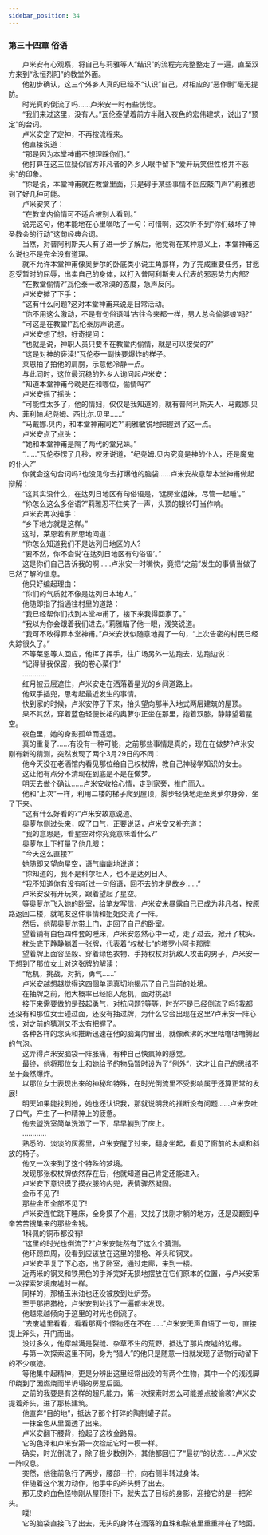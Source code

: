 ```yaml
---
sidebar_position: 34
---
```

### 第三十四章 俗语  


　　卢米安有心观察，将自己与莉雅等人“结识”的流程完完整整走了一遍，直至双方来到“永恒烈阳”的教堂外面。  
　　他初步确认，这三个外乡人真的已经不“认识”自己，对相应的“恶作剧”毫无提防。  
　　时光真的倒流了吗……卢米安一时有些恍惚。  
　　“我们来过这里，没有人。”瓦伦泰望着前方半融入夜色的宏伟建筑，说出了“预定”的台词。  
　　卢米安定了定神，不再按流程来。  
　　他直接说道：  
　　“那是因为本堂神甫不想理睬你们。”  
　　他打算在这三位疑似官方非凡者的外乡人眼中留下“爱开玩笑但性格并不恶劣”的印象。  
　　“你是说，本堂神甫就在教堂里面，只是碍于某些事情不回应敲门声?”莉雅想到了好几种可能。  
　　卢米安笑了：  
　　“在教堂内偷情可不适合被别人看到。”  
　　说完这句，他本能地在心里嘀咕了一句：可惜啊，这次听不到“你们破坏了神圣教会的行动”这句经典台词。  
　　当然，对普阿利斯夫人有了进一步了解后，他觉得在某种意义上，本堂神甫这么说也不是完全没有道理。  
　　就不允许本堂神甫像奥萝尔的卧底类小说主角那样，为了完成重要任务，甘愿忍受暂时的屈辱，出卖自己的身体，以打入普阿利斯夫人代表的邪恶势力内部?  
　　“在教堂偷情?”瓦伦泰一改冷漠的态度，急声反问。  
　　卢米安摊了下手：  
　　“这有什么问题?这对本堂神甫来说是日常活动。  
　　“你不用这么激动，不是有句俗语叫‘古往今来都一样，男人总会偷婆娘’吗?”  
　　“可这是在教堂!”瓦伦泰厉声说道。  
　　卢米安想了想，好奇提问：  
　　“也就是说，神职人员只要不在教堂内偷情，就是可以接受的?”  
　　“这是对神的亵渎!”瓦伦泰一副快要爆炸的样子。  
　　莱恩拍了拍他的肩膀，示意他冷静一点。  
　　与此同时，这位最沉稳的外乡人询问起卢米安：  
　　“知道本堂神甫今晚是在和哪位，偷情吗?”  
　　卢米安摇了摇头：  
　　“可能性太多了，他的情妇，仅仅是我知道的，就有普阿利斯夫人、马戴娜.贝内、菲利帕.纪尧姆、西比尔.贝里……”  
　　“马戴娜.贝内，和本堂神甫同姓?”莉雅敏锐地把握到了这一点。  
　　卢米安点了点头：  
　　“她和本堂神甫是隔了两代的堂兄妹。”  
　　“……”瓦伦泰愣了几秒，咬牙说道，“纪尧姆.贝内究竟是神的仆人，还是魔鬼的仆人?”  
　　你就会这句台词吗?也没见你去打爆他的脑袋……卢米安故意帮本堂神甫做起辩解：  
　　“这其实没什么，在达列日地区有句俗语是，‘远房堂姐妹，尽管一起睡’。”  
　　“伱怎么这么多俗语?”莉雅忍不住笑了一声，头顶的银铃叮当作响。  
　　卢米安再次摊手：  
　　“乡下地方就是这样。”  
　　这时，莱恩若有所思地问道：  
　　“你怎么知道我们不是达列日地区的人?  
　　“要不然，你不会说‘在达列日地区有句俗语’。”  
　　这是你们自己告诉我的啊……卢米安一时嘴快，竟把“之前”发生的事情当做了已然了解的信息。  
　　他只好编起理由：  
　　“你们的气质就不像是达列日本地人。”  
　　他随即指了指通往村里的道路：  
　　“我已经帮你们找到本堂神甫了，接下来我得回家了。”  
　　“我以为你会跟着我们进去。”莉雅瞄了他一眼，浅笑说道。  
　　“我可不敢得罪本堂神甫。”卢米安状似随意地提了一句，“上次告密的村民已经失踪很久了。”  
　　不等莱恩等人回应，他挥了挥手，往广场另外一边跑去，边跑边说：  
　　“记得替我保密，我的卷心菜们!”  
　　…………  
　　红月被云层遮住，卢米安走在洒落着星光的乡间道路上。  
　　他双手插兜，思考起最近发生的事情。  
　　快到家的时候，卢米安停了下来，抬头望向那半入地式两层建筑的屋顶。  
　　果不其然，穿着蓝色轻便长裙的奥萝尔正坐在那里，抱着双膝，静静望着星空。  
　　夜色里，她的身影孤单而遥远。  
　　真的重复了……有没有一种可能，之前那些事情是真的，现在在做梦?卢米安刚有新的猜测，突然发现了两个3月29日的不同：  
　　他今天没在老酒馆内看见那位给自己权杖牌，教自己神秘学知识的女士。  
　　这让他有点分不清现在到底是不是在做梦。  
　　明天去做个确认……卢米安收拾心情，走到家旁，推门而入。  
　　他和“上次”一样，利用二楼的梯子爬到屋顶，脚步轻快地走至奥萝尔身旁，坐了下来。  
　　“这有什么好看的?”卢米安故意说道。  
　　奥萝尔侧过头来，叹了口气，正要说话，卢米安又补充道：  
　　“我的意思是，看星空对你究竟意味着什么?”  
　　奥萝尔上下打量了他几眼：  
　　“今天这么直接?”  
　　她随即又望向星空，语气幽幽地说道：  
　　“你知道的，我不是科尔杜人，也不是达列日人。  
　　“我不知道你有没有听过一句俗语，回不去的才是故乡……”  
　　卢米安没有开玩笑，跟着望起了星空。  
　　等奥萝尔飞入她的卧室，给笔友写信，卢米安未暴露自己已成为非凡者，按原路返回二楼，就笔友这件事情和姐姐交流了一阵。  
　　然后，他帮奥萝尔带上门，走回了自己的卧室。  
　　望着铺有白色四件套的睡床，卢米安忽然心中一动，走了过去，掀开了枕头。  
　　枕头底下静静躺着一张牌，代表着“权杖七”的塔罗小阿卡那牌!  
　　望着牌上面容坚毅、穿着绿色衣物、手持权杖对抗敌人攻击的男子，卢米安一下想到了那位女士对这张牌的解读：  
　　“危机，挑战，对抗，勇气……”  
　　卢米安越想越觉得这四個单词真切地揭示了自己当前的处境。  
　　在抽牌之前，他大概率已经陷入危机，面对挑战!  
　　接下来需要做的是鼓起勇气，对抗问题?等等，时光不是已经倒流了吗?我都还没有和那位女士碰过面，还没有抽过牌，为什么它会出现在这里?卢米安一阵心惊，对之前的猜测又不太有把握了。  
　　各种各样的念头和推断迅速在他的脑海内冒出，就像煮沸的水里咕噜咕噜腾起的气泡。  
　　这弄得卢米安脑袋一阵胀痛，有种自己快疯掉的感觉。  
　　最终，他将那位女士和她给予的物品暂时设为了“例外”，这才让自己的思绪不至于轰然爆炸。  
　　以那位女士表现出来的神秘和特殊，在时光倒流里不受影响属于还算正常的发展!  
　　明天如果能找到她，她也还认识我，那就说明我的推断没有问题……卢米安吐了口气，产生了一种精神上的疲惫。  
　　他去盥洗室简单洗漱了一下，早早躺到了床上。  
　　…………  
　　熟悉的、淡淡的灰雾里，卢米安醒了过来，翻身坐起，看见了窗前的木桌和斜放的椅子。  
　　他又一次来到了这个特殊的梦境。  
　　发现那张权杖牌依然存在后，他就知道自己肯定还能进入。  
　　卢米安下意识摸了摸衣服的内兜，表情骤然凝固。  
　　金币不见了!  
　　那些金币全部不见了!  
　　卢米安连忙跳下睡床，全身摸了个遍，又找了找刚才躺的地方，还是没翻到辛辛苦苦搜集来的那些金钱。  
　　1科佩的铜币都没有!  
　　“这里的时光也倒流了?”卢米安陡然有了这么个猜测。  
　　他环顾四周，没看到应该放在这里的猎枪、斧头和钢叉。  
　　卢米安平复了下心态，出了卧室，通过走廊，来到一楼。  
　　近两米的钢叉和铁黑色的手斧完好无损地摆放在它们原本的位置，与卢米安第一次探索梦境废墟时一样。  
　　同样的，那桶玉米油也还没被放到灶炉旁。  
　　至于那把猎枪，卢米安到处找了一遍都未发现。  
　　他越来越倾向于这里的时光也倒流了。  
　　“去废墟里看看，看看那两个怪物还在不在……”卢米安无声自语了一句，直接提上斧头，开门而出。  
　　没过多久，他穿越满是裂缝、杂草不生的荒野，抵达了那片废墟的边缘。  
　　与第一次探索这里不同，身为“猎人”的他只是随意一扫就发现了活物行动留下的不少痕迹。  
　　等他集中起精神，更是分辨出这里经常出没的有两个生物，其中一个的浅浅脚印绕到了因燃烧而半坍塌的房屋后面。  
　　之前的我要是有这样的超凡能力，第一次探索时怎么可能差点被偷袭?卢米安提着斧头，进了那栋建筑。  
　　他直奔“目的地”，抵达了那个打碎的陶制罐子前。  
　　一抹金色从里面透了出来。  
　　卢米安翻下腰背，捡起了这枚金路易。  
　　它的色泽和卢米安第一次捡起它时一模一样。  
　　确实，时光倒流了，除了极少数例外，其他都回归了“最初”的状态……卢米安一阵叹息。  
　　突然，他往前急行了两步，腰部一拧，向右侧半转过身体。  
　　伴随着这个发力动作，他手中的斧头劈了出去。  
　　那无皮的血色怪物刚从屋顶扑下，就失去了目标的身影，迎接它的是一把斧头。  
　　噗!  
　　它的脑袋直接飞了出去，无头的身体在洒落的血珠和脓液里重重摔在了地面。  
